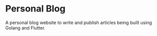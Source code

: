 # Personal Blog

A personal blog website to write and publish articles being built using Golang and Flutter.
